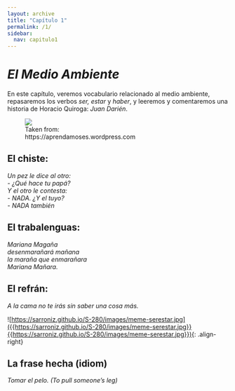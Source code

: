 ```yaml
---
layout: archive
title: "Capítulo 1"
permalink: /1/
sidebar:
  nav: capitulo1
---
```


# _El Medio Ambiente_

En este capítulo, veremos vocabulario relacionado al medio ambiente, repasaremos los verbos _ser, estar_ y _haber_, y leeremos y comentaremos una historia de Horacio Quiroga: _Juan Darién_.

<figure style="width: 300px" class="align-right">
    <a href="https://sarroniz.github.io/S-280/images/meme-serestar.jpg"><img src="https://sarroniz.github.io/S-280/images/meme-serestar.jpg"></a>
    <figcaption>Taken from: https://aprendamoses.wordpress.com</figcaption>
</figure>

## El chiste:

_Un pez le dice al otro:   
\- ¿Qué hace tu papá?   
Y el otro le contesta:   
\- NADA. ¿Y el tuyo?   
\- NADA también_   


## El trabalenguas:

_Mariana Magaña  
desenmarañará mañana  
la maraña que enmarañara  
Mariana Mañara._  


## El refrán:

_A la cama no te irás sin saber una cosa más._

![https://sarroniz.github.io/S-280/images/meme-serestar.jpg]({{https://sarroniz.github.io/S-280/images/meme-serestar.jpg}}{{https://sarroniz.github.io/S-280/images/meme-serestar.jpg}}){: .align-right}

## La frase hecha (idiom)

_Tomar el pelo. (To pull someone’s leg)_
